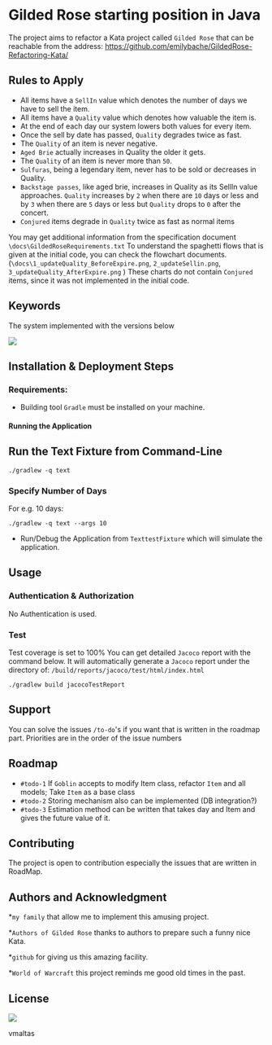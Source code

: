 # Gilded Rose starting position in Java

The project aims to refactor a Kata project called `Gilded Rose` that can be reachable from the address: 
https://github.com/emilybache/GildedRose-Refactoring-Kata/

## Rules to Apply
* All items have a `SellIn` value which denotes the number of days we have to sell the item.
* All items have a `Quality` value which denotes how valuable the item is.
* At the end of each day our system lowers both values for every item.
* Once the sell by date has passed, `Quality` degrades twice as fast.
* The `Quality` of an item is never negative.
* `Aged Brie` actually increases in Quality the older it gets.
* The `Quality` of an item is never more than `50`.
* `Sulfuras`, being a legendary item, never has to be sold or decreases in Quality.
* `Backstage passes`, like aged brie, increases in Quality as its SellIn value approaches. `Quality` increases by `2`
when there are `10` days or less and by `3` when there are `5` days or less but `Quality` drops to `0` after the concert.
* `Conjured` items degrade in `Quality` twice as fast as normal items

You may get additional information from the specification document `\docs\GildedRoseRequirements.txt`
To understand the spaghetti flows that is given at the initial code, you can check the flowchart documents.
(`\docs\1_updateQuality_BeforeExpire.png`, `2_updateSellin.png`, `3_updateQuality_AfterExpire.png` )
These charts do not contain `Conjured` items, since it was not implemented in the initial code.

## Keywords
The system implemented with the versions below

![](https://img.shields.io/badge/java-11-green)

## Installation & Deployment Steps

### Requirements:

* Building tool `Gradle` must be installed on your machine.

#### Running the Application
## Run the Text Fixture from Command-Line

```
./gradlew -q text
```

### Specify Number of Days

For e.g. 10 days:

```
./gradlew -q text --args 10
```

* Run/Debug the Application from `TexttestFixture` which will simulate the application.

## Usage

### Authentication & Authorization

No Authentication is used.

### Test

Test coverage is set to 100%
You can get detailed `Jacoco` report with the command below.
It will automatically generate a `Jacoco` report under the directory of:
`/build/reports/jacoco/test/html/index.html`

```shell script
./gradlew build jacocoTestReport
```

## Support
You can solve the issues `/to-do`'s if you want that is written in the roadmap part.
Priorities are in the order of the issue numbers

## Roadmap
* `#todo-1` If `Goblin` accepts to modify Item class, refactor `Item` and all models; Take `Item` as a base class
* `#todo-2` Storing mechanism also can be implemented (DB integration?)
* `#todo-3` Estimation method can be written that takes day and Item and gives the future value of it.


## Contributing
The project is open to contribution especially the issues that are written in RoadMap.


## Authors and Acknowledgment

*`my family` that allow me to implement this amusing project.

*`Authors of Gilded Rose` thanks to authors to prepare such a funny nice Kata.

*`github` for giving us this amazing facility.

*`World of Warcraft` this project reminds me good old times in the past.

## License
![](https://img.shields.io/badge/MIT-License-red)

vmaltas
